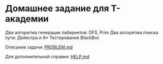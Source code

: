 # Домашнее задание для T-академии
Два алгоритма генерации лабиринтов: DFS, Prim
Два алгоритма поиска пути: Дейкстра и A*
Тестирование BlackBox

Описание задачи: [PROBLEM.md](./PROBLEM.md)

Для дополнительной справки: [HELP.md](./HELP.md)
